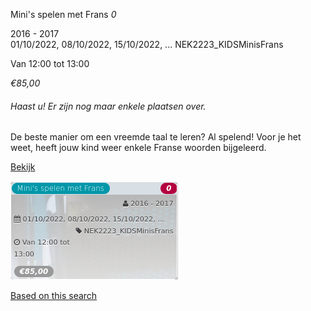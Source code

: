 Mini's spelen met Frans *0*

2016 - 2017  
01/10/2022, 08/10/2022, 15/10/2022, ... NEK2223\_KIDSMinisFrans  

Van 12:00 tot 13:00

*€85,00*

  

###### *Haast u! Er zijn nog maar enkele plaatsen over.*

  

De beste manier om een vreemde taal te leren? Al spelend! Voor je het weet, heeft jouw kind weer enkele Franse woorden bijgeleerd.

[Bekijk](https://tickets.vgc.be/activity/subscribe/NEK2223_KIDSMinisFrans)

![](81773.png)

[Based on this search](https://tickets.vgc.be/activity/index?&vrijeplaatsen=1&Age%5B%5D=4%2C6&entity=241)
